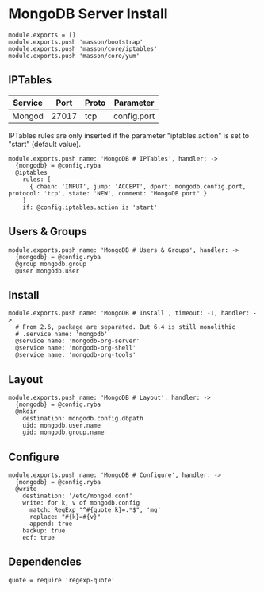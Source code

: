 
# MongoDB Server Install

    module.exports = []
    module.exports.push 'masson/bootstrap'
    module.exports.push 'masson/core/iptables'
    module.exports.push 'masson/core/yum'

## IPTables

| Service       | Port  | Proto | Parameter       |
|---------------|-------|-------|-----------------|
| Mongod        | 27017 |  tcp  |  config.port    |

IPTables rules are only inserted if the parameter "iptables.action" is set to
"start" (default value).

    module.exports.push name: 'MongoDB # IPTables', handler: ->
      {mongodb} = @config.ryba
      @iptables
        rules: [
          { chain: 'INPUT', jump: 'ACCEPT', dport: mongodb.config.port, protocol: 'tcp', state: 'NEW', comment: "MongoDB port" }
        ]
        if: @config.iptables.action is 'start'

## Users & Groups

    module.exports.push name: 'MongoDB # Users & Groups', handler: ->
      {mongodb} = @config.ryba
      @group mongodb.group
      @user mongodb.user

## Install

    module.exports.push name: 'MongoDB # Install', timeout: -1, handler: ->
      # From 2.6, package are separated. But 6.4 is still monolithic
      # .service name: 'mongodb'
      @service name: 'mongodb-org-server'
      @service name: 'mongodb-org-shell'
      @service name: 'mongodb-org-tools'

## Layout

    module.exports.push name: 'MongoDB # Layout', handler: ->
      {mongodb} = @config.ryba
      @mkdir
        destination: mongodb.config.dbpath
        uid: mongodb.user.name
        gid: mongodb.group.name


## Configure

    module.exports.push name: 'MongoDB # Configure', handler: ->
      {mongodb} = @config.ryba
      @write
        destination: '/etc/mongod.conf'
        write: for k, v of mongodb.config
          match: RegExp "^#{quote k}=.*$", 'mg'
          replace: "#{k}=#{v}"
          append: true
        backup: true
        eof: true

## Dependencies

    quote = require 'regexp-quote'

